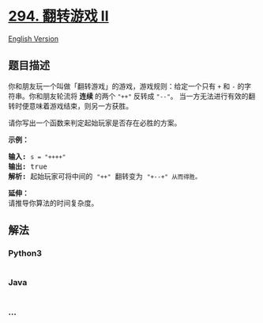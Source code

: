 # [294. 翻转游戏 II](https://leetcode-cn.com/problems/flip-game-ii)

[English Version](/solution/0200-0299/0294.Flip%20Game%20II/README_EN.md)

## 题目描述

<!-- 这里写题目描述 -->
<p>你和朋友玩一个叫做「翻转游戏」的游戏，游戏规则：给定一个只有 <code>+</code> 和 <code>-</code> 的字符串。你和朋友轮流将 <strong>连续 </strong>的两个 <code>"++"</code> 反转成 <code>"--"</code>。 当一方无法进行有效的翻转时便意味着游戏结束，则另一方获胜。</p>

<p>请你写出一个函数来判定起始玩家是否存在必胜的方案。</p>

<p><strong>示例：</strong></p>

<pre><strong>输入:</strong> <code>s = "++++"</code>
<strong>输出:</strong> true 
<strong>解析: </strong>起始玩家可将中间的 <code>"++"</code> 翻转变为 <code>"+--+" 从而得胜。</code>
</pre>

<p><strong>延伸：</strong><br>
请推导你算法的时间复杂度。</p>

## 解法

<!-- 这里可写通用的实现逻辑 -->

<!-- tabs:start -->

### **Python3**

<!-- 这里可写当前语言的特殊实现逻辑 -->

```python

```

### **Java**

<!-- 这里可写当前语言的特殊实现逻辑 -->

```java

```

### **...**

```

```

<!-- tabs:end -->
